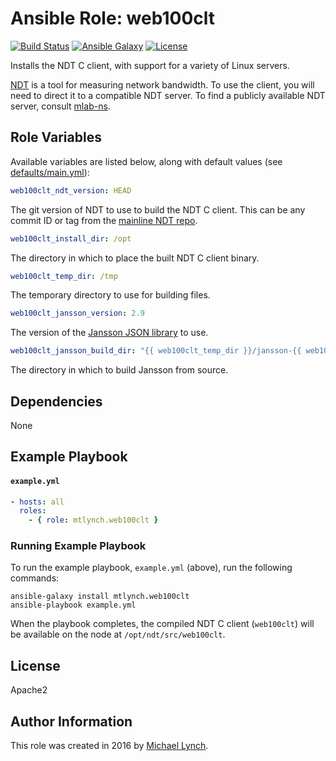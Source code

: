 # Ansible Role: web100clt

[![Build Status](https://travis-ci.org/mtlynch/ansible-role-web100clt.svg?branch=master)](https://travis-ci.org/mtlynch/ansible-role-web100clt)
[![Ansible Galaxy](https://img.shields.io/badge/ansible--galaxy-web100clt-blue.svg?style=flat-square)](https://galaxy.ansible.com/mtlynch/web100clt)
[![License](http://img.shields.io/:license-apache-blue.svg?style=flat-square)](LICENSE)

Installs the NDT C client, with support for a variety of Linux servers.

[NDT](https://github.com/ndt-project/ndt/wiki) is a tool for measuring network
bandwidth. To use the client, you will need to direct it to a compatible NDT
server. To find a publicly available NDT server, consult
[mlab-ns](https://mlab-ns.appspot.com/ndt).

## Role Variables

Available variables are listed below, along with default values (see [defaults/main.yml](defaults/main.yml)):

```yaml
web100clt_ndt_version: HEAD
```

The git version of NDT to use to build the NDT C client. This can be any commit
ID or tag from the [mainline NDT repo](https://github.com/ndt-project/ndt).


```yaml
web100clt_install_dir: /opt
```

The directory in which to place the built NDT C client binary.


```yaml
web100clt_temp_dir: /tmp
```

The temporary directory to use for building files.


```yaml
web100clt_jansson_version: 2.9
```

The version of the [Jansson JSON library](http://www.digip.org/jansson/) to use.

```yaml
web100clt_jansson_build_dir: "{{ web100clt_temp_dir }}/jansson-{{ web100clt_jansson_version }}"
```

The directory in which to build Jansson from source.

## Dependencies

None

## Example Playbook

#### `example.yml`

```yaml
- hosts: all
  roles:
    - { role: mtlynch.web100clt }
```

### Running Example Playbook

To run the example playbook, `example.yml` (above), run the following commands:

```shell
ansible-galaxy install mtlynch.web100clt
ansible-playbook example.yml
```

When the playbook completes, the compiled NDT C client (`web100clt`) will be
available on the node at `/opt/ndt/src/web100clt`.

## License

Apache2

## Author Information

This role was created in 2016 by [Michael Lynch](http://mtlynch.io).
